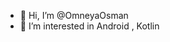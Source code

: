 - 👋 Hi, I’m @OmneyaOsman
- 👀 I’m interested in Android , Kotlin


<!---
OmneyaOsman/OmneyaOsman is a ✨ special ✨ repository because its `README.md` (this file) appears on your GitHub profile.
You can click the Preview link to take a look at your changes.
--->
